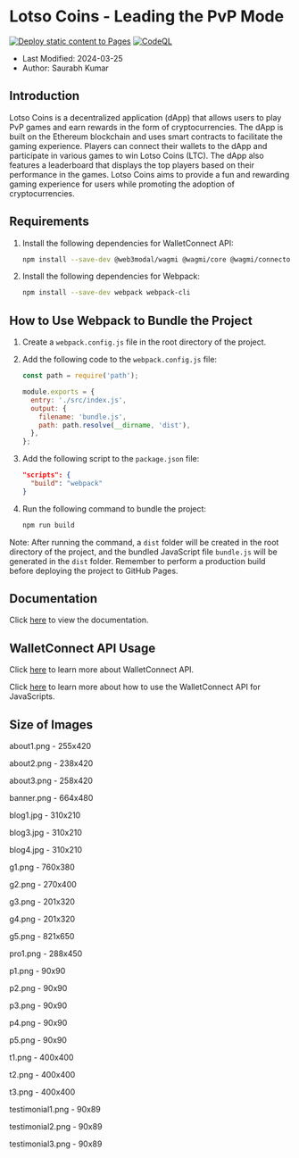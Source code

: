 # Lotso Coins - Leading the PvP Mode

[![Deploy static content to Pages](https://github.com/BTI-US/Lotso/actions/workflows/static.yml/badge.svg?branch=master)](https://github.com/BTI-US/Lotso/actions/workflows/static.yml)
[![CodeQL](https://github.com/BTI-US/Lotso/actions/workflows/codeql.yml/badge.svg)](https://github.com/BTI-US/Lotso/actions/workflows/codeql.yml)

- Last Modified: 2024-03-25
- Author: Saurabh Kumar

## Introduction

Lotso Coins is a decentralized application (dApp) that allows users to play PvP games and earn rewards in the form of cryptocurrencies. The dApp is built on the Ethereum blockchain and uses smart contracts to facilitate the gaming experience. Players can connect their wallets to the dApp and participate in various games to win Lotso Coins (LTC). The dApp also features a leaderboard that displays the top players based on their performance in the games. Lotso Coins aims to provide a fun and rewarding gaming experience for users while promoting the adoption of cryptocurrencies.

## Requirements

1. Install the following dependencies for WalletConnect API:

   ```bash
   npm install --save-dev @web3modal/wagmi @wagmi/core @wagmi/connectors viem
   ```

2. Install the following dependencies for Webpack:

   ```bash
   npm install --save-dev webpack webpack-cli
   ```

## How to Use Webpack to Bundle the Project

1. Create a `webpack.config.js` file in the root directory of the project.
2. Add the following code to the `webpack.config.js` file:

   ```javascript
   const path = require('path');

   module.exports = {
     entry: './src/index.js',
     output: {
       filename: 'bundle.js',
       path: path.resolve(__dirname, 'dist'),
     },
   };
   ```
3. Add the following script to the `package.json` file:

   ```json
   "scripts": {
     "build": "webpack"
   }
   ```
4. Run the following command to bundle the project:

   ```bash
   npm run build
   ```
Note: After running the command, a `dist` folder will be created in the root directory of the project, and the bundled JavaScript file `bundle.js` will be generated in the `dist` folder. Remember to perform a production build before deploying the project to GitHub Pages.

## Documentation

Click [here](https://lotso.org/documentation/index.html) to view the documentation.

## WalletConnect API Usage

Click [here](https://docs.walletconnect.com/quick-start/dapps/web3-provider) to learn more about WalletConnect API.

Click [here](https://docs.walletconnect.com/web3modal/javascript/about) to learn more about how to use the WalletConnect API for JavaScripts.

## Size of Images

about1.png - 255x420

about2.png - 238x420

about3.png - 258x420

banner.png - 664x480

blog1.jpg - 310x210

blog3.jpg - 310x210

blog4.jpg - 310x210

g1.png - 760x380

g2.png - 270x400

g3.png - 201x320

g4.png - 201x320

g5.png - 821x650

pro1.png - 288x450

p1.png - 90x90

p2.png - 90x90

p3.png - 90x90

p4.png - 90x90

p5.png - 90x90

t1.png - 400x400

t2.png - 400x400

t3.png - 400x400

testimonial1.png - 90x89

testimonial2.png - 90x89

testimonial3.png - 90x89
